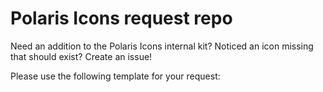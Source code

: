 # Polaris Icons request repo
Need an addition to the Polaris Icons internal kit? Noticed an icon missing that should exist? Create an issue!

Please use the following template for your request:
